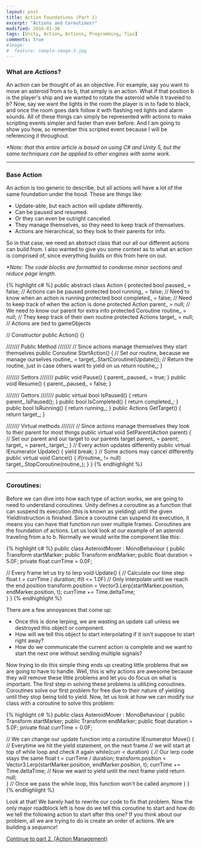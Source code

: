 ```yaml
---
layout: post
title: Action Foundations (Part 1)
excerpt: "Actions and Coroutines!"
modified: 2016-01-30
tags: [Unity, Action, Actions, Programming, Tips]
comments: true
#image:
#  feature: sample-image-5.jpg
---
```


### What are _Actions_? ###

An action can be thought of as an objective. For example, say you want to move an asteroid from a to b, that simply is an action. What if that position b is the player's ship and we wanted to rotate the asteroid while it traveled to b? Now, say we want the lights in the room the player is in to fade to black, and once the room goes dark follow it with flashing red lights and alarm sounds. All of these things can simply be represented with actions to make scripting events simpler and faster than ever before. And I am going to show you how, so remember this scripted event because I will be referencing it throughout.

>

_*Note\: that this entire article is based on using C# and Unity 5, but the same techniques can be applied to other engines with some work._

---

### Base Action ###

An action is too generic to describe, but all actions will have a lot of the same foundation under the hood. These are things like\:

* Update-able, but each action will update differently.
* Can be paused and resumed.
* Or they can even be outright canceled.
* They manage themselves, so they need to keep track of themselves.
* Actions are hierarchical, so they look to their parents for info.

So in that case, we need an abstract class that our all our different actions can build from. I also wanted to give you some context as to what an action is comprised of, since everything builds on this from here on out. 

>

_*Note\: The code blocks are formatted to condense minor sections and reduce page length._

{% highlight c# %}
public abstract class Action
{
  protected bool paused_ = false;       // Actions can be paused
  protected bool running_ = false;      // Need to know when an action is running
  protected bool completed_ = false;    // Need to keep track of when the action is done
  protected Action parent_ = null;      // We need to know our parent for extra info
  protected Coroutine routine_ = null;  // They keep track of their own routine
  protected Actions target_ = null;     // Actions are tied to gameObjects

  // Constructor
  public Action() {}

  /////// Public Method /////// 
  // Since actions manage themselves they start themselves
  public Coroutine StartAction()
  {
    // Set our routine, because we manage ourselves
    routine_ = target_.StartCoroutine(Update());
    // Return the routine, just in case others want to yield on us
    return routine_;
  }

  ///////  Settors /////// 
  public void Pause() { parent_.paused_ = true; }
  public void Resume() { parent_.paused_ = false; }

  /////// Gettors /////// 
  public virtual bool IsPaused() { return parent_.IsPaused(); }
  public bool IsCompleted() { return completed_; }
  public bool IsRunning() { return running_; }
  public Actions GetTarget() { return target_; }

  /////// Virtual methods /////// 
  // Since actions manage themselves they look to their parent for most things
  public virtual void SetParent(Action parent)
  {
    // Set our parent and our target to our parents target
    parent_ = parent;
    target_ = parent_.target_;
  }
  // Every action updates differently
  public virtual IEnumerator Update() { yield break; }
  // Some actions may cancel differently
  public virtual void Cancel()
  {
    if(routine_ != null)
      target_.StopCoroutine(routine_);
  }
}
{% endhighlight %} 


---

### Coroutines\: ###

Before we can dive into how each type of action works, we are going to need to understand coroutines. Unity defines a coroutine as a function that can suspend its execution (this is known as yielding) until the given YieldInstruction is finished. Since a coroutine can suspend its execution, it means you can have that function run over multiple frames. Coroutines are the foundation of actions. Let us look look at our example of an asteroid traveling from a to b. Normally we would write the component like this:

{% highlight c# %}
public class AsteroidMover : MonoBehaviour {
  public Transform startMarker;
  public Transform endMarker;
  public float duration = 5.0F;
  private float currTime = 0.0F;

  // Every frame let us try to lerp
  void Update() {
    // Calculate our time step
    float t = currTime / duration;
    if(t <= 1.0F) // Only interpolate until we reach the end position
      transform.position = Vector3.Lerp(startMarker.position, endMarker.position, t);
    currTime += Time.deltaTime;        
  }
}
{% endhighlight %}  

There are a few annoyances that come up\:

* Once this is done lerping, we are wasting an update call unless we destroyed this object or component.
* How will we tell this object to start interpolating if it isn't suppose to start right away?
* How do we communicate the current action is complete and we want to start the next one without sending multiple signals?

Now trying to do this simple thing ends up creating little problems that we are going to have to handle. Well, this is why actions are awesome because they will remove these little problems and let you do focus on what is important. The first step in solving these problems is utilizing coroutines. Coroutines solve our first problem for free due to their nature of yielding until they stop being told to yield. Now, let us look at how we can modify our class with a coroutine to solve this problem:

{% highlight c# %}
public class AsteroidMover : MonoBehaviour {
  public Transform startMarker;
  public Transform endMarker;
  public float duration = 5.0F;
  private float currTime = 0.0F;

  // We can change our update function into a coroutine
  IEnumerator Move() {
    // Everytime we hit the yield statement, on the next frame 
    // we will start at top of while loop and check it again
    while(curr < duration)
    {
      // Our lerp code stays the same
      float t = currTime / duration;
      transform.position = Vector3.Lerp(startMarker.position, endMarker.position, t);
      currTime += Time.deltaTime;
      // Now we want to yield until the next frame
      yield return null;  
    }
    // Once we pass the while loop, this function won't be called anymore
  }
}
{% endhighlight %} 

Look at that! We barely had to rewrite our code to fix that problem. Now the only major roadblock left is how do we tell this coroutine to start and how do we tell the following action to start after this one? If you think about our problem, all we are trying to do is create an order of actions. We are building a _sequence_!

>

[Continue to part 2. (Action Management)](http://joshualouderback.com/ActionManagement/)

